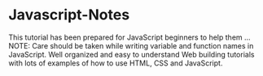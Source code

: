# Javascript-Notes
This tutorial has been prepared for JavaScript beginners to help them ... NOTE: Care should be taken while writing variable and function names in JavaScript.
Well organized and easy to understand Web building tutorials with lots of examples of how to use HTML, CSS and JavaScript.
